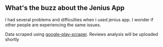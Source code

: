 ## What's the buzz about the Jenius App

I had several problems and difficulties when i used jenius app. 
I wonder if other people are experiencing the same issues.

Data scraped using <a href='https://pypi.org/project/google-play-scraper/'> google-play-scraper</a>.
Reviews analysis will be uploaded shortly
